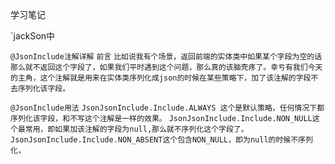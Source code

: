 学习笔记





`jackSon中

`@JsonInclude注解详解`
`前言`
`比如说我有个场景，返回前端的实体类中如果某个字段为空的话那么就不返回这个字段了，如果我们平时遇到这个问题，那么真的该脑壳疼了。幸亏有我们今天的主角，这个注解就是用来在实体类序列化成json的时候在某些策略下，加了该注解的字段不去序列化该字段。`

`@JsonInclude用法`
`JsonJsonInclude.Include.ALWAYS 这个是默认策略，任何情况下都序列化该字段，和不写这个注解是一样的效果。`
`JsonJsonInclude.Include.NON_NULL这个最常用，即如果加该注解的字段为null,那么就不序列化这个字段了。`
`JsonJsonInclude.Include.NON_ABSENT这个包含NON_NULL，即为null的时候不序列化，`

